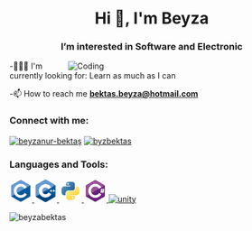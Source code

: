 <h1 align="center">Hi 👋, I'm Beyza</h1>
<h3 align="center">I’m interested in Software and Electronic</h3>
<img align="right" alt="Coding" width="400" src="https://media.giphy.com/media/7NoNw4pMNTvgc/giphy.gif">

-👩🏻‍💻 I'm currently looking for: Learn as much as I can

-📫 How to reach me **bektas.beyza@hotmail.com**

<h3 align="left">Connect with me:</h3>
<p align="left">
<a href="https://linkedin.com/in/beyzanur-bektaş" target="blank"><img align="center" src="https://raw.githubusercontent.com/rahuldkjain/github-profile-readme-generator/master/src/images/icons/Social/linked-in-alt.svg" alt="beyzanur-bektaş" height="30" width="40" /></a>
<a href="https://instagram.com/byzbektas" target="blank"><img align="center" src="https://raw.githubusercontent.com/rahuldkjain/github-profile-readme-generator/master/src/images/icons/Social/instagram.svg" alt="byzbektas" height="30" width="40" /></a>
</p>

<h3 align="left">Languages and Tools:</h3>
<p align="left"> <a href="https://www.cprogramming.com/" target="_blank" rel="noreferrer"> <img src="https://raw.githubusercontent.com/devicons/devicon/master/icons/c/c-original.svg" alt="c" width="40" height="40"/> </a> <a href="https://www.w3schools.com/cpp/" target="_blank" rel="noreferrer"> <img src="https://raw.githubusercontent.com/devicons/devicon/master/icons/cplusplus/cplusplus-original.svg" alt="cplusplus" width="40" height="40"/> </a> <a href="https://www.python.org" target="_blank" rel="noreferrer"> <img src="https://raw.githubusercontent.com/devicons/devicon/master/icons/python/python-original.svg" alt="python" width="40" height="40"/> </a> <a
<p align="left"> <a href="https://www.w3schools.com/cs/" target="_blank" rel="noreferrer"> <img src="https://raw.githubusercontent.com/devicons/devicon/master/icons/csharp/csharp-original.svg" alt="csharp" width="40" height="40"/> </a> <a href="https://unity.com/" target="_blank" rel="noreferrer"> <img src="https://www.vectorlogo.zone/logos/unity3d/unity3d-icon.svg" alt="unity" width="40" height="40"/> </a> </p>
<p><img align="center" src="https://github-readme-stats.vercel.app/api/top-langs?username=beyzabektas&show_icons=true&locale=en&layout=compact" alt="beyzabektas" /></p> 


